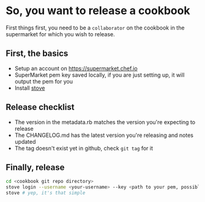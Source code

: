 # So, you want to release a cookbook

First things first, you need to be a `collaborator` on the cookbook in the supermarket for which you wish to release.

## First, the basics

* Setup an account on <https://supermarket.chef.io>
* SuperMarket pem key saved locally, if you are just setting up, it will output the pem for you
* Install [stove](https://github.com/tas50/stove)

## Release checklist

* The version in the metadata.rb matches the version you're expecting to release
* The CHANGELOG.md has the latest version you're releasing and notes updated
* The tag doesn't exist yet in github, check `git tag` for it

## Finally, release

```bash
cd <cookbook git repo directory>
stove login --username <your-username> --key <path to your pem, possibly ~/.chef/username.pem>
stove # yep, it's that simple
```
